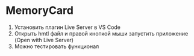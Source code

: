 # MemoryCard
1. Установить плагин Live Server в VS Code
2. Открыть hmtl файл и правой кнопкой мыши запустить приложение (Open with Live Server)
3. Можно тестировать функционал
